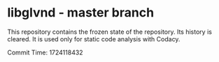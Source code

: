 # libglvnd - master branch

This repository contains the frozen state of the repository.
Its history is cleared. It is used only for static code
analysis with Codacy.

Commit Time: 1724118432